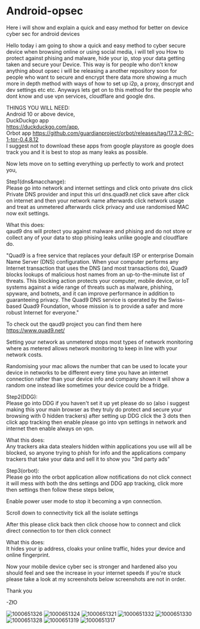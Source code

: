 # Android-opsec
Here i will show and explain a quick and easy method for better on device cyber sec for android devices

Hello today i am going to show a quick and easy method to cyber secure device when browsing online or using social media, i will tell you How to protect against phising and malware, hide your ip, stop your data getting taken and secure your Device. This way is for people who don't know anything about opsec i will be releasing a another repository soon for people who want to secure and encrypt there data more showing a much more in depth method with ways of how to set up i2p, a proxy, dnscrypt and dev settings etc etc. Anyways lets get on to this method for the people who dont know and use vpn services, cloudflare and google dns. 

THINGS YOU WILL NEED:   
Android 10 or above device,   
DuckDuckgo app    
https://duckduckgo.com/app,   
Orbot app    https://github.com/guardianproject/orbot/releases/tag/17.3.2-RC-1-tor-0.4.8.12    
I suggest not to download these apps from google playstore as google does track you and it is best to stop as many leaks as possible.

Now lets move on to setting everything up perfectly to work and protect you,

Step1(dns&macchange):     
Please go into network and internet settings and click onto private dns click Private DNS provider and input this url dns.quad9.net click save after click on internet and then your network name afterwards click network usage and treat as unmetered afterwards click privacy and use randomised MAC now exit settings.

What this does:    
qaud9 dns will protect you against malware and phising and do not store or collect any of your data to stop phising leaks unlike google and cloudflare do. 

"Quad9 is a free service that replaces your default ISP or enterprise Domain Name Server (DNS) configuration. When your computer performs any Internet transaction that uses the DNS (and most transactions do), Quad9 blocks lookups of malicious host names from an up-to-the-minute list of threats. This blocking action protects your computer, mobile device, or IoT systems against a wide range of threats such as malware, phishing, spyware, and botnets, and it can improve performance in addition to guaranteeing privacy. The Quad9 DNS service is operated by the Swiss-based Quad9 Foundation, whose mission is to provide a safer and more robust Internet for everyone."

To check out the qaud9 project you can find them here
   https://www.quad9.net/

Setting your  network as unmetered stops most types of network monitoring where as metered allows network monitoring to keep in line with your network costs.

Randomising your mac allows the number that can be used to locate your device in networks to be different every time you have an internet connection rather than your device info and company shown it will show a random one instead like sometimes your device could be a fridge.

Step2(DDG):     
Please go into DDG if you haven't set it up yet please do so (also i suggest making this your main browser as they truly do protect and secure your browsing with 0 hidden trackers) after setting up DDG click the 3 dots then click app tracking then enable please go into vpn settings in network and internet then enable always on vpn.

What this does:     
Any trackers aka data stealers hidden within applications you use will all be blocked, so anyone trying to phish for info and the applications company trackers that take your data and sell it to show you "3rd party ads"

Step3(orbot):      
Please go into the orbot application allow notifications do not click connect it will mess with both the dns settings and DDG app tracking, click more then settings then follow these steps below,

Enable power user mode to stop it becoming a vpn connection.

Scroll down to connectivity tick all the isolate settings

After this please click back then click choose how to connect and click direct connection to tor then click connect 

What this does:      
It hides your ip address, cloaks your online traffic, hides your device and online fingerprint. 

Now your mobile device cyber sec is stronger and hardened also you should feel and see the increase in your internet speeds if you're stuck please take a look at my screenshots below screenshots are not in order.

Thank you 

-ZłO

![1000651326](https://github.com/user-attachments/assets/4c8705e0-47e1-4510-979a-ca8cf1acc913)
![1000651324](https://github.com/user-attachments/assets/91a01626-7d04-41ed-ac65-e7db33889d26)
![1000651321](https://github.com/user-attachments/assets/439d935d-0025-4cb9-84b1-dc698cdcb6e1)
![1000651332](https://github.com/user-attachments/assets/cba123da-3da3-4ef7-ba71-f4ecca51b49d)
![1000651330](https://github.com/user-attachments/assets/0937d694-cd8e-4769-b59c-bce8121e45a3)
![1000651328](https://github.com/user-attachments/assets/fbbf23a6-89ea-4d50-8786-21245320f139)
![1000651319](https://github.com/user-attachments/assets/913bff15-5b98-4ef2-94fc-4bcff3401a62)
![1000651317](https://github.com/user-attachments/assets/105358f8-fb80-4dfa-8f7c-3bb04a0563a7)
